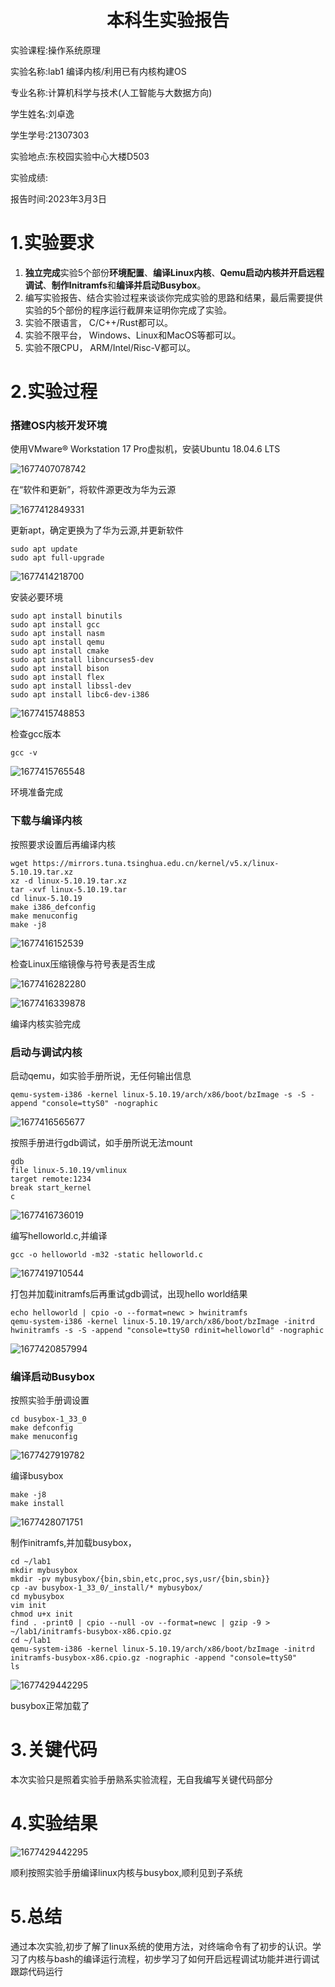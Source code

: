 <center><h1>本科生实验报告</h1></center>

实验课程:操作系统原理

实验名称:lab1 编译内核/利用已有内核构建OS

专业名称:计算机科学与技术(人工智能与大数据方向)

学生姓名:刘卓逸

学生学号:21307303

实验地点:东校园实验中心大楼D503

实验成绩:

报告时间:2023年3月3日

<!-- <div style="page-break-after:always"></div> 换页 -->

# 1.实验要求

1. **独立完成**实验5个部份**环境配置**、**编译Linux内核**、**Qemu启动内核并开启远程调试**、**制作Initramfs**和**编译并启动Busybox**。
2. 编写实验报告、结合实验过程来谈谈你完成实验的思路和结果，最后需要提供实验的5个部份的程序运行截屏来证明你完成了实验。
3. 实验不限语言， C/C++/Rust都可以。
4. 实验不限平台， Windows、Linux和MacOS等都可以。
5. 实验不限CPU， ARM/Intel/Risc-V都可以。

# 2.实验过程

### 搭建OS内核开发环境

使用VMware® Workstation 17 Pro虚拟机，安装Ubuntu 18.04.6 LTS

![1677407078742](image/lab1/1677407078742.png)

在“软件和更新”，将软件源更改为华为云源

![1677412849331](image/lab1/1677412849331.png)

更新apt，确定更换为了华为云源,并更新软件

```shell
sudo apt update
sudo apt full-upgrade
```

![1677414218700](image/lab1/1677414218700.png)

安装必要环境

```shell
sudo apt install binutils
sudo apt install gcc
sudo apt install nasm
sudo apt install qemu
sudo apt install cmake
sudo apt install libncurses5-dev
sudo apt install bison
sudo apt install flex
sudo apt install libssl-dev
sudo apt install libc6-dev-i386
```

![1677415748853](image/lab1/1677415748853.png)

检查gcc版本

```shell
gcc -v
```

![1677415765548](image/lab1/1677415765548.png)

环境准备完成

### 下载与编译内核

按照要求设置后再编译内核

```shell
wget https://mirrors.tuna.tsinghua.edu.cn/kernel/v5.x/linux-5.10.19.tar.xz
xz -d linux-5.10.19.tar.xz
tar -xvf linux-5.10.19.tar
cd linux-5.10.19
make i386_defconfig
make menuconfig
make -j8
```

![1677416152539](image/lab1/1677416152539.png)

检查Linux压缩镜像与符号表是否生成

![1677416282280](image/lab1/1677416282280.png)

![1677416339878](image/lab1/1677416339878.png)

编译内核实验完成

### 启动与调试内核

启动qemu，如实验手册所说，无任何输出信息

```shell
qemu-system-i386 -kernel linux-5.10.19/arch/x86/boot/bzImage -s -S -append "console=ttyS0" -nographic
```

![1677416565677](image/lab1/1677416565677.png)

按照手册进行gdb调试，如手册所说无法mount

```shell
gdb
file linux-5.10.19/vmlinux
target remote:1234
break start_kernel
c
```

![1677416736019](image/lab1/1677416736019.png)

编写helloworld.c,并编译

```shell
gcc -o helloworld -m32 -static helloworld.c
```

![1677419710544](image/lab1/1677419710544.png)

打包并加载initramfs后再重试gdb调试，出现hello world结果

```shell
echo helloworld | cpio -o --format=newc > hwinitramfs
qemu-system-i386 -kernel linux-5.10.19/arch/x86/boot/bzImage -initrd hwinitramfs -s -S -append "console=ttyS0 rdinit=helloworld" -nographic
```

![1677420857994](image/lab1/1677420857994.png)

### 编译启动Busybox

按照实验手册调设置

```shell
cd busybox-1_33_0
make defconfig
make menuconfig
```

![1677427919782](image/lab1/1677427919782.png)

编译busybox

```shell
make -j8
make install
```

![1677428071751](image/lab1/1677428071751.png)

制作initramfs,并加载busybox，

```shell
cd ~/lab1
mkdir mybusybox
mkdir -pv mybusybox/{bin,sbin,etc,proc,sys,usr/{bin,sbin}}
cp -av busybox-1_33_0/_install/* mybusybox/
cd mybusybox
vim init
chmod u+x init
find . -print0 | cpio --null -ov --format=newc | gzip -9 > ~/lab1/initramfs-busybox-x86.cpio.gz
cd ~/lab1
qemu-system-i386 -kernel linux-5.10.19/arch/x86/boot/bzImage -initrd initramfs-busybox-x86.cpio.gz -nographic -append "console=ttyS0"
ls
```

![1677429442295](image/lab1/1677429442295.png)

busybox正常加载了

# 3.关键代码

本次实验只是照着实验手册熟系实验流程，无自我编写关键代码部分

# 4.实验结果

![1677429442295](image/lab1/1677429442295.png)

顺利按照实验手册编译linux内核与busybox,顺利见到子系统

# 5.总结

通过本次实验,初步了解了linux系统的使用方法，对终端命令有了初步的认识。学习了内核与bash的编译运行流程，初步学习了如何开启远程调试功能并进行调试跟踪代码运行
